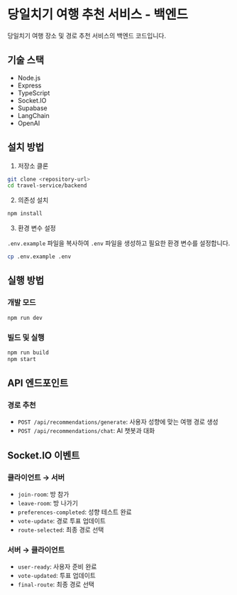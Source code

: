 # 당일치기 여행 추천 서비스 - 백엔드

당일치기 여행 장소 및 경로 추천 서비스의 백엔드 코드입니다.

## 기술 스택

- Node.js
- Express
- TypeScript
- Socket.IO
- Supabase
- LangChain
- OpenAI

## 설치 방법

1. 저장소 클론

```bash
git clone <repository-url>
cd travel-service/backend
```

2. 의존성 설치

```bash
npm install
```

3. 환경 변수 설정

`.env.example` 파일을 복사하여 `.env` 파일을 생성하고 필요한 환경 변수를 설정합니다.

```bash
cp .env.example .env
```

## 실행 방법

### 개발 모드

```bash
npm run dev
```

### 빌드 및 실행

```bash
npm run build
npm start
```

## API 엔드포인트

### 경로 추천

- `POST /api/recommendations/generate`: 사용자 성향에 맞는 여행 경로 생성
- `POST /api/recommendations/chat`: AI 챗봇과 대화

## Socket.IO 이벤트

### 클라이언트 → 서버

- `join-room`: 방 참가
- `leave-room`: 방 나가기
- `preferences-completed`: 성향 테스트 완료
- `vote-update`: 경로 투표 업데이트
- `route-selected`: 최종 경로 선택

### 서버 → 클라이언트

- `user-ready`: 사용자 준비 완료
- `vote-updated`: 투표 업데이트
- `final-route`: 최종 경로 선택 
